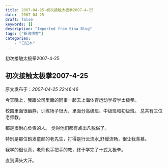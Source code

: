```yaml
---
title: 2007-04-25-初次接触太极拳2007-4-25
date:  2007-04-25
draft: false
keywords: []
description: "Imported from Sina Blog"
tags: ["新浪博客"]
categories: 
    - "日记本"
---
```

初次接触太极拳2007-4-25
## 初次接触太极拳2007-4-25

 原文发布于：*2007-04-25 22:46:46*

  
今天晚上，我跟公司里面的同事一起去上海体育运动学校学太极拳。

校园里面很幽静，训练场子很大，里面分高级班、中级班和初级班。 总共有三位老师教。

都是很耐心负责的人。 觉得他们都有点出凡脱俗了。

特别是那位鹤发童颜的老先生，打得是行云流水,舒缓流畅，很让我羡慕。

我学的很认真，老师也手把手的教，终于学完了十式太极拳。

直到满头大汗。


